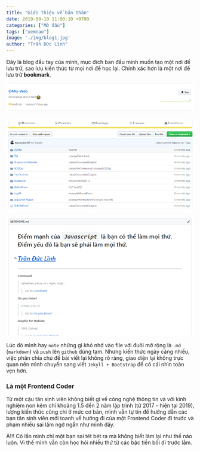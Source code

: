 ```yaml
---
title: "Giới thiệu về bản thân"
date: 2019-09-10 11:00:10 +0700
categories: ["Mở đầu"]
tags: ["xemnao"]
image: './img/blog1.jpg'
author: "Trần Đức Lĩnh"
---
```


Đây là blog đầu tay của mình, mục đích ban đầu mình muốn tạo một nơi để lưu trữ, sao lưu kiến thức từ mọi nơi để học lại. Chính xác hơn là một nơi để lưu trữ **bookmark**.

![image-title-here](./img/pic-1.png)

![image-title-here](./img/pic-2.png)

![image-title-here](./img/pic-3.png)


Lúc đó mình hay `note` những gì khó nhớ vào file với đuôi mở rộng là `.md` (`markdown`) và `push` lên `github` dùng tạm.
Nhưng kiến thức ngày càng nhiều, việc phân chia chủ đề bài viết lại không rõ ràng, giao diện lại không trực quan nên mình chuyển sang viết `Jekyll + Bootstrap` để có cái nhìn toàn vẹn hơn.

### Là một Frontend Coder
Từ một cậu tân sinh viên không biết gì về công nghệ thông tin và với kinh nghiệm non kém chỉ khoảng 1.5 đến 2 năm lập trình (từ 2017 - hiện tại 2019), lượng kiến thức cũng chỉ ở mức cơ bản, mình vẫn tự tin để hướng dẫn các bạn tân sinh viên mới toanh về hướng đi của một Frontend Coder đi trước và phạm nhiều sai lầm ngớ ngẩn như mình đây.

À!!! Có lần mình chỉ một bạn sai tét bét ra mà không biết làm lại như thế nào luôn. Vì thế mình vẫn còn học hỏi nhiều thứ từ các bậc tiền bối đi trước lắm.